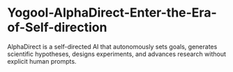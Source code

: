 # Yogool-AlphaDirect-Enter-the-Era-of-Self-direction
AlphaDirect is a self-directed AI that autonomously sets goals, generates scientific hypotheses, designs experiments, and advances research without explicit human prompts.
